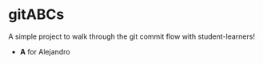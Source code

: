 # gitABCs
A simple project to walk through the git commit flow with student-learners!

* **A** for Alejandro

